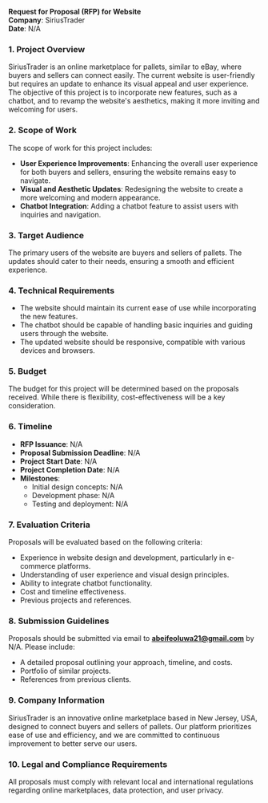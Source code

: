 **Request for Proposal (RFP) for Website**  
**Company**: SiriusTrader  
**Date**: N/A

### 1. Project Overview
SiriusTrader is an online marketplace for pallets, similar to eBay, where buyers and sellers can connect easily. The current website is user-friendly but requires an update to enhance its visual appeal and user experience. The objective of this project is to incorporate new features, such as a chatbot, and to revamp the website's aesthetics, making it more inviting and welcoming for users.

### 2. Scope of Work
The scope of work for this project includes:
- **User Experience Improvements**: Enhancing the overall user experience for both buyers and sellers, ensuring the website remains easy to navigate.
- **Visual and Aesthetic Updates**: Redesigning the website to create a more welcoming and modern appearance.
- **Chatbot Integration**: Adding a chatbot feature to assist users with inquiries and navigation.

### 3. Target Audience
The primary users of the website are buyers and sellers of pallets. The updates should cater to their needs, ensuring a smooth and efficient experience.

### 4. Technical Requirements
- The website should maintain its current ease of use while incorporating the new features.
- The chatbot should be capable of handling basic inquiries and guiding users through the website.
- The updated website should be responsive, compatible with various devices and browsers.

### 5. Budget
The budget for this project will be determined based on the proposals received. While there is flexibility, cost-effectiveness will be a key consideration.

### 6. Timeline
- **RFP Issuance**: N/A
- **Proposal Submission Deadline**: N/A
- **Project Start Date**: N/A
- **Project Completion Date**: N/A
- **Milestones**:
  - Initial design concepts: N/A
  - Development phase: N/A
  - Testing and deployment: N/A

### 7. Evaluation Criteria
Proposals will be evaluated based on the following criteria:
- Experience in website design and development, particularly in e-commerce platforms.
- Understanding of user experience and visual design principles.
- Ability to integrate chatbot functionality.
- Cost and timeline effectiveness.
- Previous projects and references.

### 8. Submission Guidelines
Proposals should be submitted via email to **abeifeoluwa21@gmail.com** by N/A. Please include:
- A detailed proposal outlining your approach, timeline, and costs.
- Portfolio of similar projects.
- References from previous clients.

### 9. Company Information
SiriusTrader is an innovative online marketplace based in New Jersey, USA, designed to connect buyers and sellers of pallets. Our platform prioritizes ease of use and efficiency, and we are committed to continuous improvement to better serve our users.

### 10. Legal and Compliance Requirements
All proposals must comply with relevant local and international regulations regarding online marketplaces, data protection, and user privacy.
